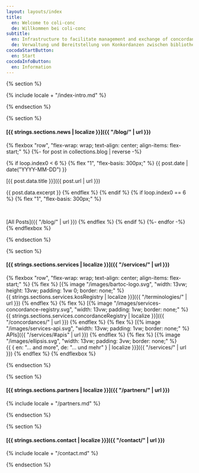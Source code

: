 ```yaml
---
layout: layouts/index
title:
  en: Welcome to coli-conc
  de: Willkommen bei coli-conc
subtitle:
  en: Infrastructure to facilitate management and exchange of concordances between library knowledge organization systems
  de: Verwaltung und Bereitstellung von Konkordanzen zwischen bibliothekarischen Wissensorganisationsystemen
cocodaStartButton:
  en: Start
cocodaInfoButton:
  en: Information
---
```


{% section %}

{% include locale + "/index-intro.md" %}

{% endsection %}

{% section %}

#### [{{ strings.sections.news | localize }}]({{ "/blog/" | url }})
{% flexbox "row", "flex-wrap: wrap; text-align: center; align-items: flex-start;" %}
{%- for post in collections.blog | reverse -%}
  <!-- Show 6 latest news. -->
  {% if loop.index0 < 6 %}
  {% flex "1", "flex-basis: 300px;" %}
  <span class="font-weight-bold">{{ post.date | date("YYYY-MM-DD") }}</span>

  [{{ post.data.title }}]({{ post.url | url }})

  {{ post.data.excerpt }}
  {% endflex %}
  {% endif %}
  {% if loop.index0 == 6 %}
  {% flex "1", "flex-basis: 300px;" %}
  <p>&#8203;</p>

  [All Posts]({{ "/blog/" | url }})
  {% endflex %}
  {% endif %}
{%- endfor -%}
{% endflexbox %}

{% endsection %}

{% section %}

#### [{{ strings.sections.services | localize }}]({{ "/services/" | url }})

{% flexbox "row", "flex-wrap: wrap; text-align: center; align-items: flex-start;" %}
  {% flex %}
  [{% image "/images/bartoc-logo.svg", "width: 13vw; height: 13vw; padding: 1vw 0; border: none;" %}<br>{{ strings.sections.services.kosRegistry | localize }}]({{ "/terminologies/" | url }})
  {% endflex %}
  {% flex %}
  [{% image "/images/services-concordance-registry.svg", "width: 13vw; padding: 1vw; border: none;" %}<br>{{ strings.sections.services.concordanceRegistry | localize }}]({{ "/concordances/" | url }})
  {% endflex %}
  {% flex %}
  [{% image "/images/services-api.svg", "width: 13vw; padding: 1vw; border: none;" %}<br>APIs]({{ "/services/#apis" | url }})
  {% endflex %}
  {% flex %}
  [{% image "/images/ellipsis.svg", "width: 13vw; padding: 3vw; border: none;" %}<br>{{ { en: "... and more", de: "... und mehr" } | localize }}]({{ "/services/" | url }})
  {% endflex %}
{% endflexbox %}

{% endsection %}

{% section %}

#### [{{ strings.sections.partners | localize }}]({{ "/partners/" | url }})

{% include locale + "/partners.md" %}

{% endsection %}

{% section %}

#### [{{ strings.sections.contact | localize }}]({{ "/contact/" | url }})

{% include locale + "/contact.md" %}

{% endsection %}
